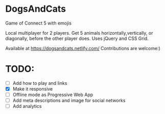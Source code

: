 # DogsAndCats
Game of Connect 5 with emojis

Local multiplayer for 2 players. Get 5 animals horizontally,vertically, or diagonally, before the other player does.
Uses jQuery and CSS Grid.

Available at https://dogsandcats.netlify.com/
Contributions are welcome:)

# TODO:
- [ ] Add how to play and links 
- [x] Make it responsive
- [ ] Offline mode as Progressive Web App
- [ ] Add meta descriptions and image for social networks
- [ ] Add analytics
